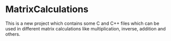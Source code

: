 # MatrixCalculations
This is a new project which contains some C and C++ files which can be used in different matrix calculations like multiplication, inverse, addition and others.
